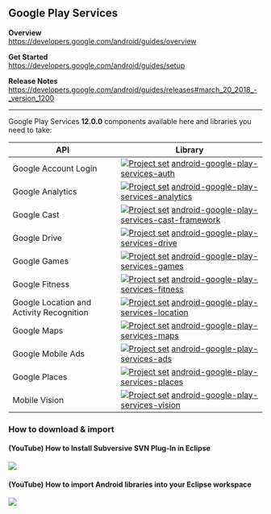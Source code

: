 ## Google Play Services

**Overview**<br/>
https://developers.google.com/android/guides/overview

**Get Started**<br/>
https://developers.google.com/android/guides/setup

**Release Notes**<br/>
https://developers.google.com/android/guides/releases#march_20_2018_-_version_1200

---

Google Play Services **12.0.0** components available here and libraries you need to take:

| API                                       | Library |
| ---                                       | ---     |
| Google Account Login                      | [<img src="https://goo.gl/1VmF4W" title="Project set" align="top" />](https://raw.githubusercontent.com/dandar3/android-google-play-services-auth/12.0.0/.projectset)             [android-google-play-services-auth](https://github.com/dandar3/android-google-play-services-auth/tree/12.0.0)                       |
| Google Analytics                          | [<img src="https://goo.gl/1VmF4W" title="Project set" align="top" />](https://raw.githubusercontent.com/dandar3/android-google-play-services-analytics/12.0.0/.projectset)        [android-google-play-services-analytics](https://github.com/dandar3/android-google-play-services-analytics/tree/12.0.0)             |
| Google Cast                               | [<img src="https://goo.gl/1VmF4W" title="Project set" align="top" />](https://raw.githubusercontent.com/dandar3/android-google-play-services-cast-framework/12.0.0/.projectset)   [android-google-play-services-cast-framework](https://github.com/dandar3/android-google-play-services-cast-framework/tree/12.0.0)   |
| Google Drive                              | [<img src="https://goo.gl/1VmF4W" title="Project set" align="top" />](https://raw.githubusercontent.com/dandar3/android-google-play-services-drive/12.0.0/.projectset)            [android-google-play-services-drive](https://github.com/dandar3/android-google-play-services-drive/tree/12.0.0)                     |
| Google Games                              | [<img src="https://goo.gl/1VmF4W" title="Project set" align="top" />](https://raw.githubusercontent.com/dandar3/android-google-play-services-games/12.0.0/.projectset)            [android-google-play-services-games](https://github.com/dandar3/android-google-play-services-games/tree/12.0.0)                     |
| Google Fitness                            | [<img src="https://goo.gl/1VmF4W" title="Project set" align="top" />](https://raw.githubusercontent.com/dandar3/android-google-play-services-fitness/12.0.0/.projectset)          [android-google-play-services-fitness](https://github.com/dandar3/android-google-play-services-fitness/tree/12.0.0)                 |
| Google Location and Activity Recognition  | [<img src="https://goo.gl/1VmF4W" title="Project set" align="top" />](https://raw.githubusercontent.com/dandar3/android-google-play-services-location/12.0.0/.projectset)         [android-google-play-services-location](https://github.com/dandar3/android-google-play-services-location/tree/12.0.0)               |
| Google Maps                               | [<img src="https://goo.gl/1VmF4W" title="Project set" align="top" />](https://raw.githubusercontent.com/dandar3/android-google-play-services-maps/12.0.0/.projectset)             [android-google-play-services-maps](https://github.com/dandar3/android-google-play-services-maps/tree/12.0.0)                       |
| Google Mobile Ads                         | [<img src="https://goo.gl/1VmF4W" title="Project set" align="top" />](https://raw.githubusercontent.com/dandar3/android-google-play-services-ads/12.0.0/.projectset)              [android-google-play-services-ads](https://github.com/dandar3/android-google-play-services-ads/tree/12.0.0)                         |
| Google Places                             | [<img src="https://goo.gl/1VmF4W" title="Project set" align="top" />](https://raw.githubusercontent.com/dandar3/android-google-play-services-places/12.0.0/.projectset)           [android-google-play-services-places](https://github.com/dandar3/android-google-play-services-places/tree/12.0.0)                   |
| Mobile Vision                             | [<img src="https://goo.gl/1VmF4W" title="Project set" align="top" />](https://raw.githubusercontent.com/dandar3/android-google-play-services-vision/12.0.0/.projectset)           [android-google-play-services-vision](https://github.com/dandar3/android-google-play-services-vision/tree/12.0.0)                   |

### How to download & import
 
#### (YouTube) How to Install Subversive SVN Plug-In in Eclipse
<a href="http://www.youtube.com/watch?v=04L4rkykWZw" target="_blank"><img src="http://img.youtube.com/vi/04L4rkykWZw/0.jpg" /></a>

#### (YouTube) How to import Android libraries into your Eclipse workspace
<a href="http://www.youtube.com/watch?v=ytRSnjp56tA" target="_blank"><img src="http://img.youtube.com/vi/ytRSnjp56tA/0.jpg" /></a>

